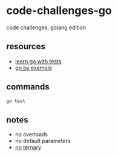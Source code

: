 # code-challenges-go

code challenges, golang edition

## resources

- [learn go with tests](https://quii.gitbook.io/learn-go-with-tests/go-fundamentals/hello-world)
- [go by example](https://gobyexample.com/)

## commands

```sh
go test
```

## notes

- no overloads
- no default parameters
- [no ternary](https://go.dev/doc/faq#Does_Go_have_a_ternary_form)
